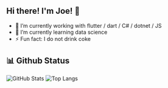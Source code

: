 ## Hi there! I'm Joe! 👋

- 🔭 I’m currently working with flutter / dart / C# / dotnet / JS
- 🌱 I’m currently learning data science
- ⚡ Fun fact: I do not drink coke

## 📊 Github Status
![GitHub Stats](https://github-readme-stats.vercel.app/api?username=joe2611&show_icons=true&theme=dark&custom_title=Github%20Status)
![Top Langs](https://github-readme-stats.vercel.app/api/top-langs/?username=joe2611&layout=compact&theme=dark)
